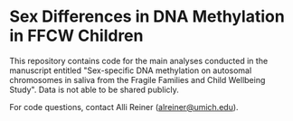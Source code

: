 # Sex Differences in DNA Methylation in FFCW Children
This repository contains code for the main analyses conducted in the manuscript entitled "Sex-specific DNA methylation on autosomal chromosomes in saliva from the Fragile Families and Child Wellbeing Study". Data is not able to be shared publicly. 

For code questions, contact Alli Reiner (alreiner@umich.edu).
